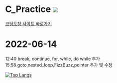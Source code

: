 # C_Practice <img src="https://img.shields.io/badge/C-#A8B9CC?style=flat-square&logo=C&logoColor=#A8B9CC"/>
[코딩도장 사이트 바로가기](https://dojang.io/course/view.php?id=2)

# 2022-06-14
12:40 break, continue, for, while, do while 추가  
15:58 goto,nested_loop,FizzBuzz,pointer 추가 및 수정

[![Top Langs](https://github-readme-stats.vercel.app/api/top-langs/?username=heejae101)](https://github.com/heejae101/github-readme-stats)
